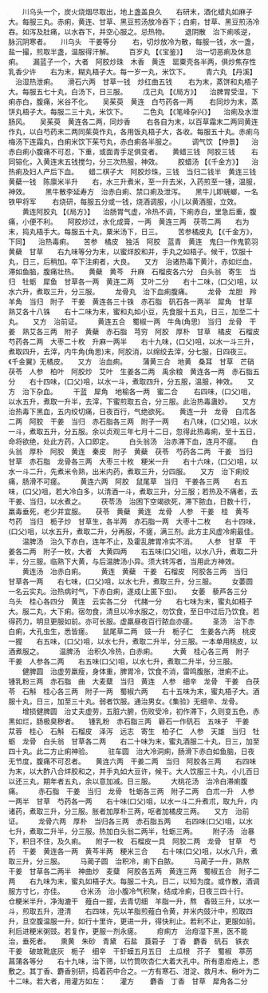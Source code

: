 <!-- { "loadSidebar": true } -->
　　川乌头一个，炭火烧烟尽取出，地上盏盖良久　　右研末，酒化蜡丸如麻子大。每服三丸。赤痢，黄连、甘草、黑豆煎汤放冷吞下；白痢，甘草、黑豆煎汤冷吞。如泻及肚痛，以水吞下，并空心服之。忌热物。
　　退阴散　治下痢咳逆，脉沉阴寒者。　　川乌头　干姜等分
　　右，切炒放冷为散，每服一钱，水一盏，盐一撮，煎取半盏，温服得汗解。
　　百岁丸 【《宝鉴》】 　治一切恶痢及休息痢。　　漏蓝子一个，大者　阿胶炒珠　木香　黄连　罂粟壳各半两，俱炒焦存性　乳香少许　　右为末，糊丸梧子大。每一岁一丸，米饮下。
　　青六丸 【丹溪】 　治湿热泄痢。　　滑石六两　甘草一钱　炒红曲五钱
　　右为末，蒸饼和丸梧子大。每服五七十丸，白汤下，日三服。
　　戊己丸 【《局方》】 　治脾胃受湿，下痢赤白，腹痛，米谷不化。　　吴茱萸　黄连　白芍药各一两
　　右同炒为末，蒸饼丸梧子大。每服二三十丸，米饮下。
　　二色丸 【《笔峰杂兴》】 　治痢及水泄肠风。　　吴茱萸　黄连各二两，同炒香
　　右各自为末，以百草霜末二两同黄连作丸，以白芍药末二两同茱萸作丸，各用饭丸梧子大，各收。每服五十丸。赤痢乌梅汤下连霜丸，白痢米饮下茱芍丸，赤白痢各半服之。
　　调气饮 【仲景】 　治赤白痢小腹痛不可忍，下重，或面青手足俱变者。　　黄蜡三钱　阿胶三钱
　　右同镕化，入黄连末五钱搅匀，分三次热服，神效。
　　胶蜡汤 【《千金方》】 　治热痢及妇人产后下血。　　蜡二棋子大　阿胶炒珠，三钱　当归二钱半　黄连三钱　黄蘗一钱　陈廪米半升　　右，水三升煮米，至一升去米，入药煎至一锺，温服，神效。
　　黑牛散李延寿方　治赤白痢、禁口痢及泄泻。　　黑牛儿即蜣螂，一名铁甲将军
　　右烧研，每服五分或一钱，烧酒调服，小儿以黄酒服，立效。
　　黄连阿胶丸 【《局方》】 　治肠胃气虚，冷热不调，下痢赤白，里急后重，腹痛，小便不利。　　阿胶炒过，水化成膏，一两　黄连三两　茯苓二两　　右为末，捣丸梧手大。每服五十丸，粟米汤下，日三。
　　苦参橘皮丸 【《千金方》，下同】 　治热毒痢。　　苦参　橘皮　独活　阿胶　蓝青　黄连　鬼臼一作鬼箭羽　黄蘗　甘草　　右九味等分为末，以蜜烊胶和并，手丸之如梧子。候干，饮服十丸，日三，后稍加。卒下注痢者，大良。　　又方　治诸热毒下黄汁，赤如烂血，滞如鱼脑，腹痛壮热。　　黄蘗　黄芩　升麻　石榴皮各六分　白头翁　寄生　当归　牡蛎　犀鱼　甘草各一两　黄连二两　艾叶二分　　右十二味，(口父)咀，以水六升，煮取三升，分三服。
　　龙骨丸　治下血痢腹痛。
　　龙骨　龙胆　羚羊角　当归　附子　干姜　黄连各三十铢　赤石脂　矾石各一两半　犀角　甘草　熟艾各十八铢　　右十二味为末，蜜和丸如小豆，先食服十五丸，日三，加至二十丸。　　又方　治前证。
　　黄连五合　蜀椒一两　牛角(角思)　当归　龙骨　干姜　熟艾各三两　附子　黄蘗　赤石脂　芎穷　阿胶　厚朴　甘草　橘皮　石榴皮　芍药各二两　大枣二十枚　升麻一两半　　右十九味，(口父)咀，以水一斗三升，煮取四升，去滓，内牛角(角思)末，阿胶消，以绵绞去滓，分七服，日四夜三。《千金翼》无橘皮。　　又方　治血痢。
　　蒲黄三合　地黄　桑耳　甘草　芒硝　茯苓　人参　柏叶　阿胶炒　艾叶　生姜各二两　禹余粮　黄连各一两　赤石脂五分　　右十四味，(口父)咀，以水一斗，煮取四升，分五服，温服，神效。　　又方　治下杂血。
　　干蓝　犀角　地榆各一两　蜜二合
　　右四味，(口父)咀，以水五升，煮取一升半，去滓，下蜜煎取五合，分三服。此治热毒蛊妙。　　又方　治热毒下黑血，五内绞切痛，日夜百行，气绝欲死。　　黄连一升　龙骨　白朮各二两　阿胶　干姜　当归　赤石脂各三两　附子一两　　右八味，(口父)咀，以水一斗，煮取五升，分五服。余以贞观三年七月十二日，忽得此热毒痢，至十五日，命将欲绝，处此方药，入口即定。
　　白头翁汤　治赤滞下血，连月不瘥。　　白头翁　厚朴　阿胶　黄连　秦皮　附子　黄蘗　茯苓　芍药各二两　干姜　当归　甘草　赤石脂　龙骨各三两　大枣三十枚　粳米一升　　右十六味，(口父)咀，以水一斗二升，先煮米令熟，出米内药，煮取三升，分四服。　　又方　治下痢绞痛，肠滑不可瘥。
　　黄连六两　阿胶　鼠尾草　当归　干姜各三两　　右五味，(口父)咀，若大冷白多，以清酒一斗，煮取三升，分三服；若热及不痛者，去干姜、当归，以水煮之。
　　茯苓汤　治困下空竭欲死，滞下脓血，日数十行，羸毒垂死，老少并宜服。　　茯苓　黄蘗　黄连　龙骨　人参　干姜　桂　黄芩　芍药　当归　栀子炒　甘草生，各半两　赤石脂一两　大枣十二枚　　右十四味，(口父)咀，以水五升，煮取二升，分再服，不瘥，满三剂。此方主风虚冷痢最佳。
　　温脾汤　治久下赤白，连年不止，及霍乱脾胃冷实不消。　　人参　甘草　干姜各二两　附子一枚，大者　大黄四两　　右五味(口父)咀，以水八升，煮取二升半，分三服。临熟下大黄，与后温脾汤小异。须大转泻者，当用此方神效。
　　黄连汤　冶赤白痢。
　　黄连　黄蘗　干姜　石榴皮　阿胶各三两　当归　甘草各一两　　右七味，(口父)咀，以水七升，煮取三升，分三服。
　　女萎圆　一名云实丸。治热病时气，下赤白痢，遂成(上匿下虫)。　　女萎　藜芦各三分　乌头　桂心各四分　黄连　云实各二分　代赭一分　　右七味为末，蜜丸如梧子大。服二丸，大下痢。宿勿食，清旦以冷水服之，勿饮食，至日中过后乃饮食。若得药力，明旦更服如前。亦可长服。虚羸昼夜百行脓血亦瘥。
　　圣汤　治下赤白痢，大孔虫生，悉皆瘥。　　鼠尾草二两　豉一升　栀子仁　生姜各六两　桃皮一握　　右五味，(口父)咀，以水七升，煮取二升半，分三服。一本单用桃皮，以酒煮服之。
　　温脾汤　治积久冷热，白赤痢。
　　大黄　桂心各三两　附子　干姜　人参各二两　　右五味(口父)咀，以水七升，煮取二升半，分三服。
　　健脾圆　治虚劳羸瘦，身体重，脾胃冷，饮食不消，雷鸣腹胀，泄痢不止。　　锺乳粉三两　赤石脂　曲　大麦糵　当归　黄连　人参　细辛　龙骨　干姜　白茯苓　石斛　桂心各三两　附子一两　蜀椒六两　　右十五味为末，蜜丸梧子大。酒服十丸，日三，加至三十丸。弱者饮服。通治男女。《集验》无细辛、龙骨。
　　增损健脾圆　治丈夫虚劳，五脏六腑，伤败受冷，初作滞下，久则变五色，赤黑如烂，肠极臭秽者。　　锺乳粉　赤石脂三两　礜石一作矾石　五味子　干姜　苁蓉　桂心　石斛　石榴皮　泽泻　远志　寄生　柏子仁　人参　天雄　当归　牡蛎　龙骨　白头翁　甘草各二两　　右二十味为末，蜜丸酒服二十丸，日三，加至四十丸。此二方止痢神验。
　　驻车圆　治大冷洞痢，肠滑下赤白如鱼脑，日夜无节度，腹痛不可忍者。　　黄连六两　干姜二两　当归　阿胶各三两　　右四味为末，以大酢八合烊胶和之，并手丸如大豆许，候干。大人饮服三十丸，小儿百日以还三丸，期年者五丸，余以意加减。日三服。
　　大桃花汤　治冷白滞痢腹痛。
　　赤石脂　干姜　当归　龙骨　牡蛎各三两　附子二两　白朮一升　人参一两半　甘草　芍药各一两　　右十味(口父)咀，以水一斗二升煮朮，取九升，内诸药，煮取三升，分三服。胀者加厚朴三两，呕者加橘皮三两。　　又方　治前证。
　　龙骨六两　厚朴　当归各三两　赤石脂五两　　右四味(口父)咀，以水七升，煮取二升半，分三服。热加白头翁二两半，牡蛎三两。
　　附子汤　治暴下，积日不住，及久痢。　　附子一枚　石榴皮一具　阿胶二两　龙骨　甘草　芍药　干姜　黄连各一两　黄芩半两　粳米三合　　右十味(口父)咀，以水八升，煮取三升，分三服。
　　马蔺子圆　治积冷，痢下白脓。
　　马蔺子一升，熟熬　干姜　甘草各二两半　神曲炒　麦糵　阿胶各五两　黄连三两　蜀椒五合　附子二两　　右九味为末，蜜丸如梧子大。每服二十丸，日二，以知为度。或作散，酒调服方寸匕，亦佳。
　　仓米汤　治小腹冷气积聚，结成冷痢，日夜三四十行。　　仓粳米半升，净淘漉干　薤白一握，去青切细　羊脂一升，熬　香豉三升，以水一斗，煎取五升，澄清　　右四味，先以羊脂煎薤白令黄，并米内豉汁中，煎取四升，旦空腹温服一升，如行十里许，更进一升，得快利止。若利不止，更服如前。利后进粳米粥豉。若复作，更服一剂永瘥。
　　疳痢方　治疳湿下黑，医不能治，垂死者。　　熏黄　朱砂　青黛　石盐　莨菪子　丁香　麝香　矾石　铁衣　干姜　破故靴底灰　栀子　细辛　干虾蟆五月五日　土瓜根　芥子　蜀椒　葶苈　菖蒲各等分　　右十九味，治下筛，以竹筒吹杏仁大着大孔中。所有患疳疮上，悉敷之。其丁香、麝香别研，捣着药中合之。一方有寒石、泔淀、救月木、楸叶为二十二味。若大者，用灌方如左：　　灌方
　　麝香　丁香　甘草　犀角各二分
